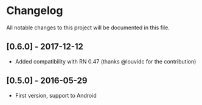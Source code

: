 # Changelog

All notable changes to this project will be documented in this file.


## [0.6.0] - 2017-12-12

- Added compatibility with RN 0.47 (thanks @louvidc for the contribution)

## [0.5.0] - 2016-05-29

- First version, support to Android
